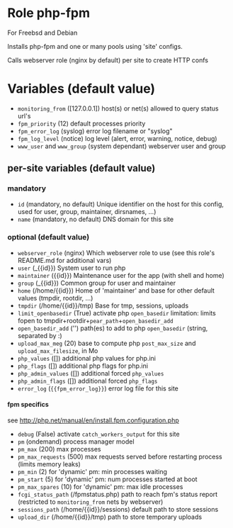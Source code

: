 # Role php-fpm

For Freebsd and Debian

Installs php-fpm and one or many pools using 'site' configs.

Calls webserver role (nginx by default) per site to create HTTP confs

# Variables (default value)

* `monitoring_from` ([127.0.0.1])
  host(s) or net(s) allowed to query status url's
* `fpm_priority` (12)
  default processes priority
* `fpm_error_log` (syslog)
  error log filename or "syslog"
* `fpm_log_level` (notice)
  log level (alert, error, warning, notice, debug)
* `www_user` and `www_group` (system dependant)
  webserver user and group

## per-site variables (default value)

### mandatory

* `id` (mandatory, no default)
  Unique identifier on the host for this config, used for user, group, maintainer, dirsnames, …)
* `name` (mandatory, no default)
  DNS domain for this site

### optional (default value)

* `webserver_role` (nginx)
  Which webserver role to use (see this role's README.md for additional vars)
* `user` (_{{id}})
  System user to run php
* `maintainer` ({{id}})
  Maintenance user for the app (with shell and home)
* `group` (_{{id}})
  Common group for user and maintainer
* `home` (/home/{{id}})
  Home of 'maintainer' and base for other default values (tmpdir, rootdir, ...)
* `tmpdir` (/home/{{id}}/tmp)
  Base for tmp, sessions, uploads
* `limit_openbasedir` (True)
  activate php `open_basedir` limitation: limits fopen to tmpdir+rootdir+`pear_path`+`open_basedir_add`
* `open_basedir_add` ('')
  path(es) to add to php `open_basedir` (string, separated by :)
* `upload_max_meg` (20)
  base to compute php `post_max_size` and `upload_max_filesize`, in Mo
* `php_values` ([])
  additional php values for php.ini
* `php_flags` ([])
  additional php flags for php.ini
* `php_admin_values` ([])
  additional forced `php_values`
* `php_admin_flags` ([])
  additional forced `php_flags`
* `error_log` (`{{fpm_error_log}}`)
  error log file for this site

#### fpm specifics
see http://php.net/manual/en/install.fpm.configuration.php

* `debug` (False)
  activate `catch_workers_output` for this site
* `pm` (ondemand)
  process manager model
* `pm_max` (200)
  max processes
* `pm_max_requests` (500)
  max requests served before restarting process (limits memory leaks)
* `pm_min` (2)
  for 'dynamic' pm: min processes waiting
* `pm_start` (5)
  for 'dynamic' pm: num processes started at boot
* `pm_max_spares` (10)
  for 'dynamic' pm: max idle processes
* `fcgi_status_path` (/fpmstatus.php)
  path to reach fpm's status report
  (restricted to `monitoring_from` nets by webserver)
* `sessions_path` (/home/{{id}}/sessions)
  default path to store sessions
* `upload_dir` (/home/{{id}}/tmp)
  path to store temporary uploads

